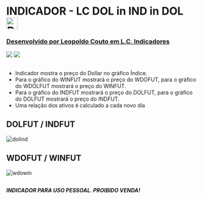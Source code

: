 # INDICADOR - LC DOL in IND in DOL <a title="Download" href="https://github.com/leopoldocouto/Strategies-ProfitChart-Nelogica/raw/main/Indicadores/LC-DOL-in-IND-in-DOL/Indicador%20LC%20Dol%20in%20Win%20in%20Dol.psf" target="_blank"><img alt="Download" width ="30px" src="https://user-images.githubusercontent.com/54564254/177182371-508a14d8-2bec-48bb-940c-fbd79bc97c22.png">


### Desenvolvido por Leopoldo Couto em L.C. Indicadores 
<div>                                                         
  <a href="https://instagram.com/lcindicadores" target="_blank"><img src="https://img.shields.io/badge/-Instagram-%23E4405F?style=for-the-badge&logo=instagram&logoColor=white" target="_blank"></a>
  <a href="https://github.com/leopoldocouto" target="_blank"><img src="https://img.shields.io/badge/GitHub-100000?style=for-the-badge&logo=github&logoColor=white?style=for-the-badge&logo=instagram&logoColor=white" target="_blank"></a>
</div>	 
 

##
* Indicador mostra o preço do Dollar no gráfico Índice. 
* Para o gráfico do WINFUT mostrará o preço do WDOFUT, para o gráfico do WDOLFUT mostrará o preço do WINFUT.
* Para o gráfico do INDFUT mostrará o preço do DOLFUT, para o gráfico do DOLFUT mostrará o preço do INDFUT.
* Uma relação dos ativos é calculado a cada novo dia

## DOLFUT / INDFUT
![dolind](https://user-images.githubusercontent.com/54564254/183116667-6fc1a8c0-55fc-4eb4-aa5c-2ec3fd158b7a.png)
## WDOFUT / WINFUT
![wdowin](https://user-images.githubusercontent.com/54564254/183116701-002724dc-8baf-4719-9ee0-70e463ce750f.png)
##
##### INDICADOR PARA USO PESSOAL. PROIBIDO VENDA!













